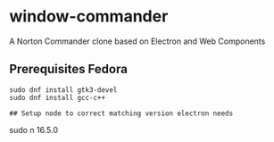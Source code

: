 # window-commander
A Norton Commander clone based on Electron and  Web Components
## Prerequisites Fedora
``` 
sudo dnf install gtk3-devel
sudo dnf install gcc-c++

## Setup node to correct matching version electron needs
``` 
sudo n 16.5.0
``` 
